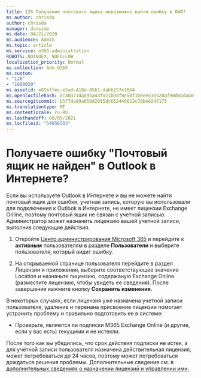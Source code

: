 ```yaml
---
title: 126 Получение почтового ящика невозможно найти ошибку в OWA?
ms.author: chrisda
author: chrisda
manager: dansimp
ms.date: 04/21/2020
ms.audience: Admin
ms.topic: article
ms.service: o365-administration
ROBOTS: NOINDEX, NOFOLLOW
localization_priority: Normal
ms.collection: Adm_O365
ms.custom:
- "126"
- "1600020"
ms.assetid: e85bffec-e5ad-418a-8561-dab6257e1864
ms.openlocfilehash: aca0371dad9ba43fa21b0df8e50f1b8ee536528af90d6bda401995c6e5796be4
ms.sourcegitcommit: b5f7da89a650d2915dc652449623c78be6247175
ms.translationtype: MT
ms.contentlocale: ru-RU
ms.lasthandoff: 08/05/2021
ms.locfileid: "54056503"
---
```

# <a name="getting-a-mailbox-not-found-error-in-outlook-on-the-web"></a>Получаете ошибку "Почтовый ящик не найден" в Outlook в Интернете?

Если вы используете Outlook в Интернете и вы не  можете найти почтовый ящик для ошибки, учетная запись, которую вы использовали для подключения к Outlook в Интернете, не имеет лицензии Exchange Online, поэтому почтовый ящик не связан с учетной записью. Администратор может назначить лицензию вашей учетной записи, выполнив следующие действия.

1. Откройте [Центр администрирования Microsoft 365](https://portal.office.com/adminportal/home#/homepage) и перейдите к **активным** пользователям в разделе **Пользователи** и выберите пользователя, который видит ошибку.

2. На открываемой странице пользователя  перейдите в раздел Лицензии и приложения, выберите соответствующее значение Location и назначьте лицензию, содержаную Exchange Online (разместите лицензию, чтобы увидеть ее сведения).  После завершения нажмите кнопку **Сохранить изменения**.

В некоторых случаях, если лицензия уже назначена учетной записи пользователя, удаление и перенана присвоение лицензии помогает устранить проблему и правильно подготовить ее в системе: 

- Проверьте, являются ли подписки M365 Exchange Online (и другие, если у вас есть) текущими и не истекли.

После того как вы убедились, что срок действия подписки не истек, а для учетной записи пользователя назначена действительная лицензия, может потребоваться до 24 часов, поэтому может потребоваться дождаться решения проблемы. Дополнительные сведения см. в [дополнительных сведениях о назначении лицензий и управлении ими.](https://docs.microsoft.com/deployoffice/overview-licensing-activation-microsoft-365-apps#assign-and-manage-licenses)